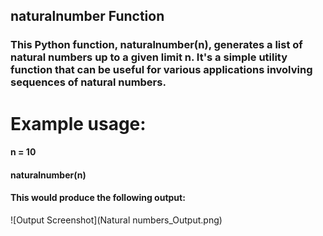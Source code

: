 ## naturalnumber Function
### This Python function, naturalnumber(n), generates a list of natural numbers up to a given limit n. It's a simple utility function that can be useful for various applications involving sequences of natural numbers.

# Example usage:
#### n = 10
#### naturalnumber(n)
#### This would produce the following output:

![Output Screenshot](Natural numbers_Output.png)
